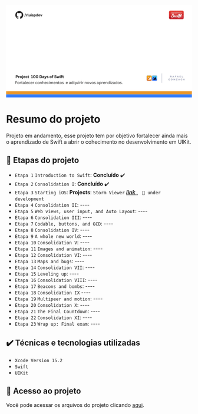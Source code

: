 ![Template rluipdev](https://github.com/rluispdev/100DaysOfSwift/blob/14cbf131e04de5077a17366b45080d84e60d637b/Template/rluispdev.png)
 # Resumo do projeto
Projeto em andamento,  esse projeto tem por objetivo fortalecer ainda mais o aprendizado de Swift a abrir o cohecimento no desenvolvimento em UIKit.

## 🔨 Etapas do projeto
- `Etapa 1` `Introduction to Swift`:    **Concluído** ✔️
- `Etapa 2` `Consolidation I`:   **Concluído** ✔️
- `Etapa 3` `Starting iOS`:   **Projects**:   `Storm Viewer`    <a href="https://github.com/rluispdev/StormViewer/tree/main/" target="_blank">  **_link_** </a>,    ` 📕 under development`
- `Etapa 4` `Consolidation II`:  ----
- `Etapa 5` `Web views, user input, and Auto Layout`:  ----
- `Etapa 6` `Consolidation III`:  ----
- `Etapa 7` `Codable, buttons, and GCD`: ----
- `Etapa 8` `Consolidation IV`: ----
- `Etapa 9` `A whole new world`: ----
- `Etapa 10` `Consolidation V`: ----
- `Etapa 11` `Images and animation`: ----
- `Etapa 12` `Consolidation VI`: ----
- `Etapa 13` `Maps and bugs`: ----
- `Etapa 14` `Consolidation VII`: ----
- `Etapa 15` `Leveling up`: ----
- `Etapa 16` `Consolidation VIII`: ----
- `Etapa 17` `Beacons and bombs`: ----
- `Etapa 18` `Consolidation IX` ----
- `Etapa 19` `Multipeer and motion`: ----
- `Etapa 20` `Consolidation X`: ----
- `Etapa 21` `The Final Countdown`: ----
- `Etapa 22` `Consolidation XI`: ----
- `Etapa 23` `Wrap up: Final exam`: ----
## ✔️ Técnicas e tecnologias utilizadas

- ``Xcode Version 15.2``
- ``Swift``
- ``UIKit``

## 📁 Acesso ao projeto
Você pode acessar os arquivos do projeto clicando [aqui]( https://github.com/rluispdev/100DaysOfSwift/tree/main/Project100DaysSwift.playground).
          
          
 

